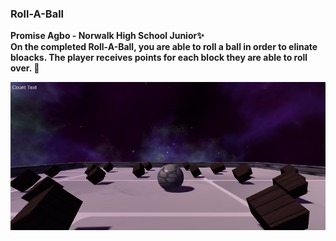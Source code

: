 ### Roll-A-Ball<br>
<b> Promise Agbo - Norwalk High School Junior:sparkles: <br>
<b>On the completed Roll-A-Ball, you are able to roll a ball in order to elinate bloacks. The player receives points for each block they are able to roll over. :dizzy:

![Alt  text](https://github.com/goldenpromise/rollaball/blob/master/Sshots/roll1.PNG "Roll-A-Ball Game Environment")
<br>
